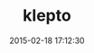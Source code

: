 ---
layout: post
title:  "klepto"
repo:   "coryodaniel/klepto"
date:   2015-02-18 17:12:30
gemurl: http://github.com/coryodaniel/klepto
---